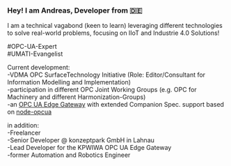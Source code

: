 ### Hey! I am Andreas, Developer from :de:

I am a technical vagabond (keen to learn) leveraging different technologies to solve real-world problems, focusing on IIoT and Industrie 4.0 Solutions!

#OPC-UA-Expert  
#UMATI-Evangelist  

Current development:  
-VDMA OPC SurfaceTechnology Initiative (Role: Editor/Consultant for Information Modelling and Implementation)  
-participation in different OPC Joint Working Groups (e.g. OPC for Machinery and different Harmonization-Groups)  
-an [OPC UA Edge Gateway](https://lidia-hessen.de/projekte/kpwiwa-opc-ua-multiconnector-edge-gateway/) with extended Companion Spec. support based on [node-opcua](https://github.com/node-opcua/node-opcua)  

in addition:  
-Freelancer  
-Senior Developer @ konzeptpark GmbH in Lahnau   
-Lead Developer for the KPWIWA OPC UA Edge Gateway  
-former Automation and Robotics Engineer  

<!--
**AndreasHeine/AndreasHeine** is a ✨ _special_ ✨ repository because its `README.md` (this file) appears on your GitHub profile.

Here are some ideas to get you started:

- 🔭 I’m currently working on ...
- 🌱 I’m currently learning ...
- 👯 I’m looking to collaborate on ...
- 🤔 I’m looking for help with ...
- 💬 Ask me about ...
- 📫 How to reach me: ...
- 😄 Pronouns: ...
- ⚡ Fun fact: ...
-->
